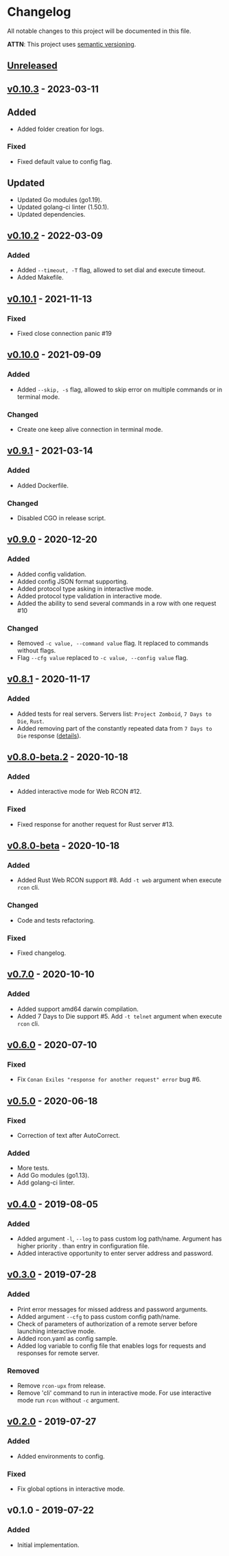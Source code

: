 # Changelog
All notable changes to this project will be documented in this file.

**ATTN**: This project uses [semantic versioning](http://semver.org/).

## [Unreleased]

## [v0.10.3] - 2023-03-11
## Added
- Added folder creation for logs.

### Fixed
- Fixed default value to config flag.

## Updated
- Updated Go modules (go1.19).
- Updated golang-ci linter (1.50.1).
- Updated dependencies.

## [v0.10.2] - 2022-03-09
### Added
- Added `--timeout, -T` flag, allowed to set dial and execute timeout.
- Added Makefile.

## [v0.10.1] - 2021-11-13
### Fixed
- Fixed close connection panic #19 

## [v0.10.0] - 2021-09-09
### Added
- Added `--skip, -s` flag, allowed to skip error on multiple commands or in terminal mode.

### Changed
- Create one keep alive connection in terminal mode.

## [v0.9.1] - 2021-03-14
### Added
- Added Dockerfile. 

### Changed
- Disabled CGO in release script.

## [v0.9.0] - 2020-12-20
### Added
- Added config validation. 
- Added config JSON format supporting. 
- Added protocol type asking in interactive mode.
- Added protocol type validation in interactive mode.
- Added the ability to send several commands in a row with one request #10

### Changed
- Removed `-c value, --command value` flag. It replaced to commands without flags.
- Flag `--cfg value` replaced to `-c value, --config value` flag. 

## [v0.8.1] - 2020-11-17
### Added
- Added tests for real servers. Servers list: `Project Zomboid`, `7 Days to Die`, `Rust`. 
- Added removing part of the constantly repeated data from `7 Days to Die` response ([details](https://github.com/gorcon/telnet/issues/1)). 

## [v0.8.0-beta.2] - 2020-10-18
### Added
- Added interactive mode for Web RCON #12.

### Fixed
- Fixed response for another request for Rust server #13.

## [v0.8.0-beta] - 2020-10-18
### Added
- Added Rust Web RCON support #8. Add `-t web` argument when execute `rcon` cli.

### Changed
- Code and tests refactoring.

### Fixed
- Fixed changelog.

## [v0.7.0] - 2020-10-10
### Added
- Added support amd64 darwin compilation.
- Added 7 Days to Die support #5. Add `-t telnet` argument when execute `rcon` cli.

## [v0.6.0] - 2020-07-10
### Fixed
- Fix `Conan Exiles "response for another request" error` bug #6.

## [v0.5.0] - 2020-06-18
### Fixed
- Correction of text after AutoCorrect.

### Added
- More tests.
- Add Go modules (go1.13).
- Add golang-ci linter.

## [v0.4.0] - 2019-08-05
### Added
- Added argument `-l`, `--log` to pass custom log path/name. Argument has higher priority .
than entry in configuration file.
- Added interactive opportunity to enter server address and password.

## [v0.3.0] - 2019-07-28
### Added
- Print error messages for missed address and password arguments.
- Added argument `--cfg` to pass custom config path/name.
- Check of parameters of authorization of a remote server before launching interactive mode. 
- Added rcon.yaml as config sample.
- Added log variable to config file that enables logs for requests and responses for remote server.

### Removed
- Remove `rcon-upx` from release.
- Remove 'cli' command to run in interactive mode. For use interactive mode run `rcon` without `-c` argument.

## [v0.2.0] - 2019-07-27
### Added
- Added environments to config.

### Fixed
- Fix global options in interactive mode.

## v0.1.0 - 2019-07-22
### Added
- Initial implementation.

[Unreleased]: https://github.com/thegrandpackard/rcon-cli/compare/v0.10.3...HEAD
[v0.10.3]: https://github.com/thegrandpackard/rcon-cli/compare/v0.10.2...v0.10.3
[v0.10.2]: https://github.com/thegrandpackard/rcon-cli/compare/v0.10.1...v0.10.2
[v0.10.1]: https://github.com/thegrandpackard/rcon-cli/compare/v0.10.0...v0.10.1
[v0.10.0]: https://github.com/thegrandpackard/rcon-cli/compare/v0.9.1...v0.10.0
[v0.9.1]: https://github.com/thegrandpackard/rcon-cli/compare/v0.9.0...v0.9.1
[v0.9.0]: https://github.com/thegrandpackard/rcon-cli/compare/v0.8.1...v0.9.0
[v0.8.1]: https://github.com/thegrandpackard/rcon-cli/compare/v0.8.0-beta.2...v0.8.1
[v0.8.0-beta.2]: https://github.com/thegrandpackard/rcon-cli/compare/v0.8.0-beta...v0.8.0-beta.2
[v0.8.0-beta]: https://github.com/thegrandpackard/rcon-cli/compare/v0.7.0...v0.8.0-beta
[v0.7.0]: https://github.com/thegrandpackard/rcon-cli/compare/v0.6.0...v0.7.0
[v0.6.0]: https://github.com/thegrandpackard/rcon-cli/compare/0.5.0...v0.6.0
[v0.5.0]: https://github.com/thegrandpackard/rcon-cli/compare/v0.4.0...0.5.0
[v0.4.0]: https://github.com/thegrandpackard/rcon-cli/compare/v0.3.0...v0.4.0
[v0.3.0]: https://github.com/thegrandpackard/rcon-cli/compare/v0.2.0...v0.3.0
[v0.2.0]: https://github.com/thegrandpackard/rcon-cli/compare/v0.1.0...v0.2.0
